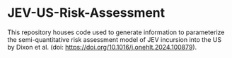 # JEV-US-Risk-Assessment
This repository houses code used to generate information to parameterize the semi-quantitative risk assessment model of JEV incursion into the US by Dixon et al. (doi: https://doi.org/10.1016/j.onehlt.2024.100879).
